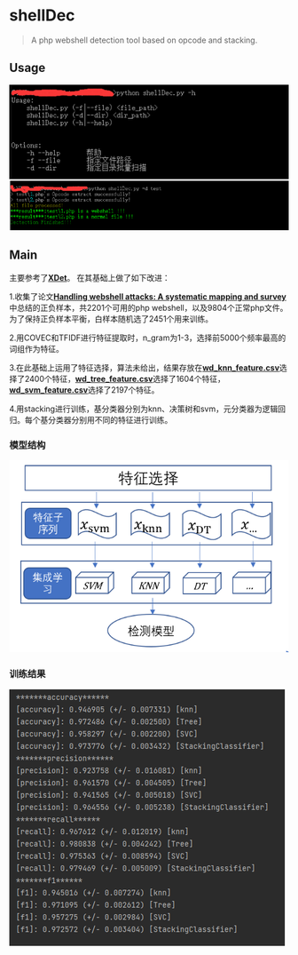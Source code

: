 # shellDec
> A php webshell detection tool based on opcode and stacking.

## Usage
<img src="pic/help.png">
<img src="pic/test.png">

## Main
主要参考了<a href="https://github.com/inspiringz/XDet"><strong>XDet</strong></a>。
在其基础上做了如下改进：


1.收集了论文<a href="https://www.sciencedirect.com/science/article/pii/S0167404821001905"><strong>Handling webshell attacks: A systematic mapping and survey</strong></a>中总结的正负样本，共2201个可用的php webshell，以及9804个正常php文件。为了保持正负样本平衡，白样本随机选了2451个用来训练。
    
    
2.用COVEC和TFIDF进行特征提取时，n_gram为1-3，选择前5000个频率最高的词组作为特征。
    
    
3.在此基础上运用了特征选择，算法未给出，结果存放在<a href="data/wd_knn_feature.csv"><strong>wd_knn_feature.csv</strong></a>选择了2400个特征，<a href="data/wd_tree_feature.csv"><strong>wd_tree_feature.csv</strong></a>选择了1604个特征，<a href="data/wd_svm_feature.csv"><strong>wd_svm_feature.csv</strong></a>选择了2197个特征。
    
    
4.用stacking进行训练，基分类器分别为knn、决策树和svm，元分类器为逻辑回归。每个基分类器分别用不同的特征进行训练。


### 模型结构
<img src="pic/model.png">



### 训练结果
<img src="pic/train.png">

